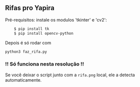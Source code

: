 ## Rifas pro Yapira

Pré-requisitos: instale os modulos 'tkinter' e 'cv2':

```bash
    $ pip install tk
    $ pip install opencv-python
```

Depois é só rodar com 
```bash
python3 faz_rifa.py
```

### !! Só funciona nesta resolução !! 
Se você deixar o script junto com a `rifa.png` local, ele a detecta automaticamente.
